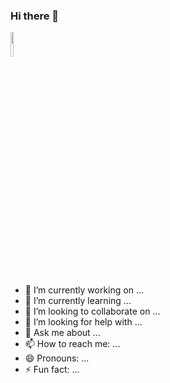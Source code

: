 ### Hi there 👋
  <code><img width="10%" src="https://www.vectorlogo.zone/logos/ruby-lang/ruby-lang-ar21.svg"></code>


- 🔭 I’m currently working on ...
- 🌱 I’m currently learning ...
- 👯 I’m looking to collaborate on ...
- 🤔 I’m looking for help with ...
- 💬 Ask me about ...
- 📫 How to reach me: ...
- 😄 Pronouns: ...
- ⚡ Fun fact: ...

